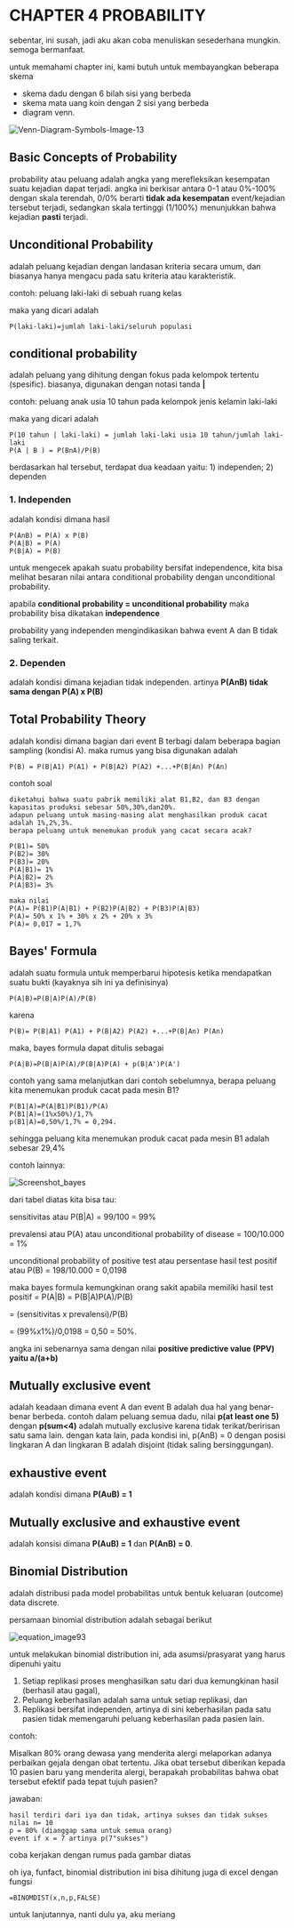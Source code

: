 # CHAPTER 4 PROBABILITY

sebentar, ini susah, jadi aku akan coba menuliskan sesederhana mungkin. semoga bermanfaat.

untuk memahami chapter ini, kami butuh untuk membayangkan beberapa skema
- skema dadu dengan 6 bilah sisi yang berbeda
- skema mata uang koin dengan 2 sisi yang berbeda
- diagram venn.
  
 ![Venn-Diagram-Symbols-Image-13](https://github.com/user-attachments/assets/202e109d-f53d-4700-a85d-ca1a0aacacb9)

## Basic Concepts of Probability
probability atau peluang adalah angka yang merefleksikan kesempatan suatu kejadian dapat terjadi. angka ini berkisar antara 0-1 atau 0%-100% dengan skala terendah, 0/0% berarti **tidak ada kesempatan** event/kejadian tersebut terjadi, sedangkan skala tertinggi (1/100%) menunjukkan bahwa kejadian **pasti** terjadi.

## Unconditional Probability
adalah peluang kejadian dengan landasan kriteria secara umum, dan biasanya hanya mengacu pada satu kriteria atau karakteristik.

contoh: peluang laki-laki di sebuah ruang kelas

maka yang dicari adalah

```
P(laki-laki)=jumlah laki-laki/seluruh populasi
```

## conditional probability
adalah peluang yang dihitung dengan fokus pada kelompok tertentu (spesific). biasanya, digunakan dengan notasi tanda **|**

contoh: peluang anak usia 10 tahun pada kelompok jenis kelamin laki-laki

maka yang dicari adalah
```
P(10 tahun | laki-laki) = jumlah laki-laki usia 10 tahun/jumlah laki-laki
P(A | B ) = P(BnA)/P(B)
```
berdasarkan hal tersebut, terdapat dua keadaan yaitu: 1) independen; 2) dependen

### 1. Independen
adalah kondisi dimana hasil
```
P(AnB) = P(A) x P(B)
P(A|B) = P(A)
P(B|A) = P(B)
```
untuk mengecek apakah suatu probability bersifat independence, kita bisa melihat besaran nilai antara conditional probability dengan unconditional probability.

apabila **conditional probability = unconditional probability** maka probability bisa dikatakan **independence**

probability yang independen mengindikasikan bahwa event A dan B tidak saling terkait.

### 2. Dependen
adalah kondisi dimana kejadian tidak independen. artinya **P(AnB) tidak sama dengan P(A) x P(B)**

## Total Probability Theory
adalah kondisi dimana bagian dari event B terbagi dalam beberapa bagian sampling (kondisi A). maka rumus yang bisa digunakan adalah
```
P(B) = P(B|A1) P(A1) + P(B|A2) P(A2) +...+P(B|An) P(An)
```

contoh soal
```
diketahui bahwa suatu pabrik memiliki alat B1,B2, dan B3 dengan kapasitas produksi sebesar 50%,30%,dan20%.
adapun peluang untuk masing-masing alat menghasilkan produk cacat adalah 1%,2%,3%.
berapa peluang untuk menemukan produk yang cacat secara acak?

P(B1)= 50%
P(B2)= 30%
P(B3)= 20%
P(A|B1)= 1%
P(A|B2)= 2%
P(A|B3)= 3%

maka nilai
P(A)= P(B1)P(A|B1) + P(B2)P(A|B2) + P(B3)P(A|B3)
P(A)= 50% x 1% + 30% x 2% + 20% x 3%
P(A)= 0,017 = 1,7%
```
## Bayes' Formula
adalah suatu formula untuk memperbarui hipotesis ketika mendapatkan suatu bukti (kayaknya sih ini ya definisinya)

```
P(A|B)=P(B|A)P(A)/P(B)
```
karena
```
P(B)= P(B|A1) P(A1) + P(B|A2) P(A2) +...+P(B|An) P(An)
```
maka, bayes formula dapat ditulis sebagai
```
P(A|B)=P(B|A)P(A)/P(B|A)P(A) + p(B|A')P(A')
```
contoh yang sama melanjutkan dari contoh sebelumnya, berapa peluang kita menemukan produk cacat pada mesin B1?
```
P(B1|A)=P(A|B1)P(B1)/P(A)
P(B1|A)=(1%x50%)/1,7%
p(B1|A)=0,50%/1,7% = 0,294.
```
sehingga peluang kita menemukan produk cacat pada mesin B1 adalah sebesar 29,4%

contoh lainnya:

![Screenshot_bayes](https://github.com/user-attachments/assets/fda6a3bf-253f-4b36-9e76-b901d4e0cad5)

dari tabel diatas kita bisa tau:

sensitivitas atau P(B|A) = 99/100 = 99%

prevalensi atau P(A) atau unconditional probability of disease = 100/10.000 = 1%

unconditional probability of positive test atau persentase hasil test positif atau P(B) = 198/10.000 = 0,0198

maka bayes formula kemungkinan orang sakit apabila memiliki hasil test positif  = P(A|B) = P(B|A)P(A)/P(B)

= (sensitivitas x prevalensi)/P(B)

= (99%x1%)/0,0198 = 0,50 = 50%. 

angka ini sebenarnya sama dengan nilai **positive predictive value (PPV) yaitu a/(a+b)**

## Mutually exclusive event
adalah keadaan dimana event A dan event B adalah dua hal yang benar-benar berbeda. contoh dalam peluang semua dadu, nilai **p(at least one 5)** dengan **p(sum<4)** adalah mutually exclusive karena tidak terikat/beririsan satu sama lain. dengan kata lain, pada kondisi ini, p(AnB) = 0 dengan posisi lingkaran A dan lingkaran B adalah disjoint (tidak saling bersinggungan).

## exhaustive event
adalah kondisi dimana **P(AuB) = 1**

## Mutually exclusive and exhaustive event
adalah konsisi dimana **P(AuB) = 1** dan **P(AnB) = 0**.

## Binomial Distribution
adalah distribusi pada model probabilitas untuk bentuk keluaran (outcome) data discrete.

persamaan binomial distribution adalah sebagai berikut

![equation_image93](https://github.com/user-attachments/assets/1d660394-ee09-4b45-80ca-9123e2850703)

untuk melakukan binomial distribution ini, ada asumsi/prasyarat yang harus dipenuhi yaitu
1. Setiap replikasi proses menghasilkan satu dari dua kemungkinan hasil (berhasil atau gagal),
2. Peluang keberhasilan adalah sama untuk setiap replikasi, dan
3. Replikasi bersifat independen, artinya di sini keberhasilan pada satu pasien tidak memengaruhi peluang keberhasilan pada pasien lain.

contoh:

Misalkan 80% orang dewasa yang menderita alergi melaporkan adanya perbaikan gejala dengan obat tertentu. Jika obat tersebut diberikan kepada 10 pasien baru yang menderita alergi, berapakah probabilitas bahwa obat tersebut efektif pada tepat tujuh pasien?

jawaban:

```
hasil terdiri dari iya dan tidak, artinya sukses dan tidak sukses
nilai n= 10
p = 80% (dianggap sama untuk semua orang)
event if x = 7 artinya p(7"sukses")
```
coba kerjakan dengan rumus pada gambar diatas

oh iya, funfact, binomial distribution ini bisa dihitung juga di excel dengan fungsi

`=BINOMDIST(x,n,p,FALSE)`

untuk lanjutannya, nanti dulu ya, aku meriang

